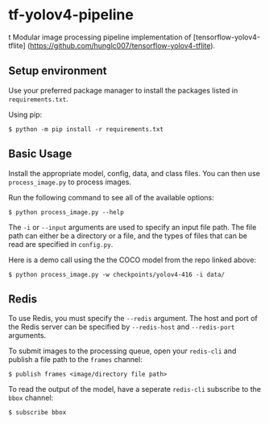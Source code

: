 # tf-yolov4-pipeline
 t
Modular image processing pipeline implementation of [tensorflow-yolov4-tflite] (https://github.com/hunglc007/tensorflow-yolov4-tflite).


## Setup environment

Use your preferred package manager to install the packages listed in `requirements.txt`.

Using pip:

    $ python -m pip install -r requirements.txt

## Basic Usage

Install the appropriate model, config, data, and class files. You can then use `process_image.py` to process images.

Run the following command to see all of the available options:

    $ python process_image.py --help

The `-i` or `--input` arguments are used to specify an input file path. The file path can either be a directory or a file, and the types of files that can be read are specified in `config.py`.

Here is a demo call using the the COCO model from the repo linked above:

    $ python process_image.py -w checkpoints/yolov4-416 -i data/


## Redis

To use Redis, you must specify the `--redis` argument. The host and port of the Redis server can be specified by `--redis-host` and `--redis-port` arguments.

To submit images to the processing queue, open your `redis-cli` and publish a file path to the `frames` channel:

    $ publish frames <image/directory file path>

To read the output of the model, have a seperate `redis-cli` subscribe to the `bbox` channel:

    $ subscribe bbox

